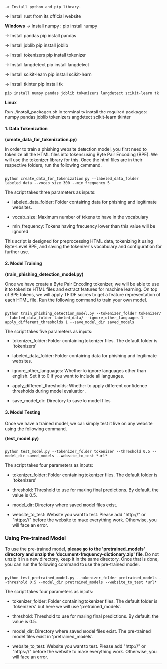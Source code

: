 	-> Install python and pip library.
 -> Install rust from its official website 
 
**Windows**
-> Install numpy : 
	pip install numpy

-> Install pandas
	pip install pandas

-> Install joblib
	pip install joblib

-> Install tokenizers
	pip install tokenizer
	
-> Install langdetect
	pip install langdetect

-> Install scikit-learn
	pip install scikit-learn

-> Install tkinter
	pip install tk
	
```
pip install numpy pandas joblib tokenizers langdetect scikit-learn tk
```



**Linux**

Run ./install_packages.sh in terminal to install the required packages:
	numpy
	pandas
	joblib
	tokenizers
	angdetect
	scikit-learn
	tkinter

#### 1. Data Tokenization

**(create_data_for_tokenization.py)**

In order to train a phishing website detection model, you first need to tokenize all the HTML files into tokens using Byte Pair Encoding (BPE). We will use the tokenizer library for this. Once the html files are in their respective folders, run the following command.

```

python create_data_for_tokenization.py --labeled_data_folder labeled_data --vocab_size 300 --min_frequency 5

```

The script takes three parameters as inputs:

- labeled_data_folder: Folder containing data for phishing and legitimate websites.

- vocab_size: Maximum number of tokens to have in the vocabulary

- min_frequency: Tokens having frequency lower than this value will be ignored

This script is designed for preprocessing HTML data, tokenizing it using Byte-Level BPE, and saving the tokenizer's vocabulary and configuration for further use.

  

#### 2. Model Training

**(train_phishing_detection_model.py)**

Once we have create a Byte Pair Encoding tokenizer, we will be able to use it to tokenize HTML files and extract features for machine learning. On top of BPE tokens, we will apply TFIDF scores to get a feature representation of each HTML file. Run the following command to train your own model.

```

python train_phishing_detection_model.py --tokenizer_folder tokenizer/ --labeled_data_folder labeled_data/ --ignore_other_languages 1 --apply_different_thresholds 1 --save_model_dir saved_models

```

The script takes five parameters as inputs:

- tokenizer_folder: Folder containing tokenizer files. The default folder is 'tokenizers'

- labeled_data_folder: Folder containing data for phishing and legitimate websites.

- ignore_other_languages: Whether to ignore languages other than english. Set it to 0 if you want to include all languages.

- apply_different_thresholds: Whether to apply different confidence thresholds during model evaluation.

- save_model_dir: Directory to save to model files

  

#### 3. Model Testing

Once we have a trained model, we can simply test it live on any website using the following command.

**(test_model.py)**

```

python test_model.py --tokenizer_folder tokenizer --threshold 0.5 --model_dir saved_models --website_to_test *url*

```

The script takes four parameters as inputs:

- tokenizer_folder: Folder containing tokenizer files. The default folder is 'tokenizers'

- threshold: Threshold to use for making final predictions. By default, the value is 0.5.

- model_dir: Directory where saved model files exist.

- website_to_test: Website you want to test. Please add "http://" or "https://" before the website to make everything work. Otherwise, you will face an error.

  

### Using Pre-trained Model

To use the pre-trained model, **please go to the 'pretrained_models' directory and unzip the 'document-frequency-dictionary.zip' file**. Do not unzip it in a new directory, keep it in the same directory. Once that is done, you can run the following command to use the pre-trained model.

```

python test_pretrained_model.py --tokenizer_folder pretrained_models --threshold 0.5 --model_dir pretrained_models --website_to_test *url*

```

The script takes four parameters as inputs:

- tokenizer_folder: Folder containing tokenizer files. The default folder is 'tokenizers' but here we will use 'pretrained_models'.

- threshold: Threshold to use for making final predictions. By default, the value is 0.5.

- model_dir: Directory where saved model files exist. The pre-trained model files exist in 'pretrained_models'.

- website_to_test: Website you want to test. Please add "http://" or "https://" before the website to make everything work. Otherwise, you will face an error.



************************************************************************

